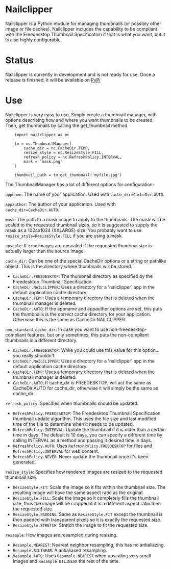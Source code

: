 # Nailclipper

Nailclipper is a Python module for managing thumbnails (or possibly other image or file caches). Nailclipper includes the capability to be compliant with the Freedesktop Thumbnail Specification if that is what you want, but it is also highly configurable.

# Status

Nailclipper is currently in development and is not ready for use. Once a release is finished, it will be available on [PyPi](https://pypi.org/)

# Use

Nailclipper is very easy to use. Simply create a thumbnail manager, with options describing how and where you want thumbnails to be created. Then, get thumbnails by calling the get_thumbnail method.

```
    import nailclipper as nc

    tm = nc.ThumbnailManager(
        cache_dir = nc.CacheDir.TEMP,
        resize_style = nc.ResizeStyle.FILL,
        refresh_policy = nc.RefreshPolicy.INTERVAL,
        mask = 'mask.png'
    )

    thumbnail_path = tm.get_thumbnail('myfile.jpg')
```

The ThumbnailManager has a lot of different options for configuration:

`appname`: The name of your application. Used with `cache_dir=CacheDir.AUTO`.

`appauthor`: The author of your application. Used with `cache_dir=CacheDir.AUTO`.

`mask`: The path to a mask image to apply to the thumbnails. The mask will be scaled to the requested thumbnail sizes, so it is suggested to supply the mask as a 1024x1024 (XXLARGE) size. You probably want to use `resize_style=ResizeStyle.FILL` if you are using a mask.

`upscale`: If `true` images are upscaled if the requested thumbnai size is actually larger than the source image.


`cache_dir`: Can be one of the special CacheDir options or a string or pathlike object. This is the directory where thumbnails will be stored.
- `CacheDir.FREEDESKTOP`: The thumbnail directory as specified by the Freedesktop Thumbnail Specification.
- `CacheDir.NAILCLIPPER`: Uses a directory for a 'nailclipper' app in the default application cache directory.
- `CacheDir.TEMP`: Uses a temporary directory that is deleted when the thumbnail manager is deleted.
- `CacheDir.AUTO`: If the appname and appauthor options are set, this puts the thumbnails is the correct cache directory for your application. Otherwise this is the same as CacheDir.NAILCLIPPER.

`non_standard_cache_dir`: In case you want to use non-freedesktop-compliant features, but only sometimes, this puts the non-compliant thumbnails in a different directory.
- `CacheDir.FREEDESKTOP`: While you could use this value for this option... you really shouldn't.
- `CacheDir.NAILCLIPPER`: Uses a directory for a 'nailclipper' app in the default application cache directory.
- `CacheDir.TEMP`: Uses a temporary directory that is deleted when the thumbnail manager is deleted.
- `CacheDir.AUTO`: If cache_dir is FREEDESKTOP, will act the same as CacheDir.AUTO for cache_dir, otherwise it will simply be the same as cache_dir.

`refresh_policy`: Specifies when thumbnails should be updated.
- `RefreshPolicy.FREEDESKTOP`: The Freedesktop Thumbnail Specification thumbnail update algorithm. This uses the file size and last modified time of the file to determine when it needs to be updated.
- `RefreshPolicy.INTERVAL`: Update the thumbnail if it is older than a certain time in days. The default is 10 days, you can specify a different time by calling INTERVAL as a method and passing it desired time in days.
- `RefreshPolicy.AUTO`: Uses `RefreshPolicy.FREEDESKTOP` for files and `RefreshPolicy.INTERVAL` for web content.
- `RefreshPolicy.NEVER`: Never update the thumbnail once it's been generated.

`resize_style`: Specifies how rendered images are resized to the requested thumbnail size.
- `ResizeStyle.FIT`: Scale the image so it fits within the thumbnail size. The resulting image will have the same aspect ratio as the original.
- `ResizeStyle.FILL`: Scale the image so it completely fills the thumbnail size, thus the image will be cropped if it is a different aspect ratio then the requested size.
- `ResizeStyle.PADDING`: Same as `ResizeStyle.FIT` except the thumbnail is then padded with transparent pixels so it is exactly the requested size.
- `ResizeStyle.STRETCH`: Stretch the image to fit the requested size.

`resample`: How images are resampled during resizing.
- `Resample.NEAREST`: Nearest neighbor resampling, this has no antialiazing.
- `Resample.BILINEAR`: A antialiased resampling.
- `Resample.AUTO`: Uses `Resample.NEAREST` when upscaling very small images and `Resample.BILINEAR` the rest of the time.